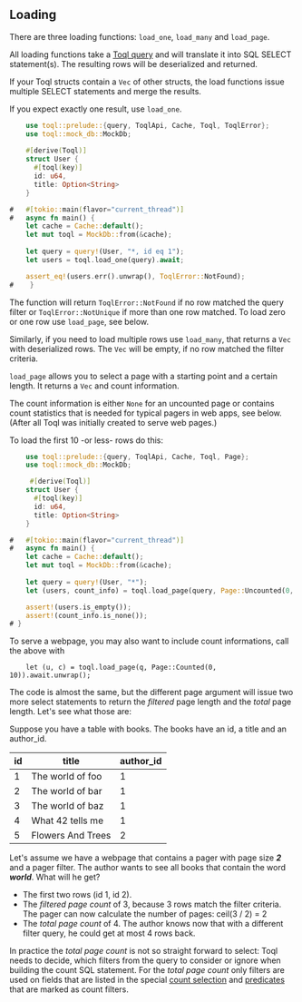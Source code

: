 
## Loading

There are three loading functions: `load_one`, `load_many` and `load_page`.

All loading functions take a [Toql query](../5-query-language/1-introduction.md) and will translate it into SQL SELECT statement(s). The resulting rows will be deserialized and returned.

If your Toql structs contain a `Vec` of other structs, the load functions issue multiple SELECT statements and merge the results.

If you expect exactly one result, use `load_one`.

```rust
    use toql::prelude::{query, ToqlApi, Cache, Toql, ToqlError};
    use toql::mock_db::MockDb;
  
    #[derive(Toql)]
    struct User {
      #[toql(key)]
      id: u64,
      title: Option<String>
    }

#   #[tokio::main(flavor="current_thread")]
#   async fn main() {
    let cache = Cache::default();
    let mut toql = MockDb::from(&cache);
   
    let query = query!(User, "*, id eq 1");
    let users = toql.load_one(query).await;

    assert_eq!(users.err().unwrap(), ToqlError::NotFound);
#    }
```
The function will return `ToqlError::NotFound` if no row matched the query filter or `ToqlError::NotUnique` if more than one row matched.
To load zero or one row use `load_page`, see below.

Similarly, if you need to load multiple rows use `load_many`, that returns a `Vec` with deserialized rows. 
The `Vec` will be empty, if no row matched the filter criteria.

`load_page` allows you to select a page with a starting point and a certain length. 
It returns a `Vec` and count information.

The count information is either `None` for an uncounted page 
or contains count statistics that is needed for typical pagers in web apps, see below.
(After all Toql was initially created to serve web pages.)

To load the first 10 -or less- rows do this:

```rust
    use toql::prelude::{query, ToqlApi, Cache, Toql, Page};
    use toql::mock_db::MockDb;

     #[derive(Toql)]
    struct User {
      #[toql(key)]
      id: u64,
      title: Option<String>
    }

#   #[tokio::main(flavor="current_thread")]
#   async fn main() {
    let cache = Cache::default();
    let mut toql = MockDb::from(&cache);
   
    let query = query!(User, "*");
    let (users, count_info) = toql.load_page(query, Page::Uncounted(0, 10)).await.unwrap();

    assert!(users.is_empty());
    assert!(count_info.is_none());
# }
```

To serve a webpage, you may also want to include count informations, call the above with

```rust, ignore
    let (u, c) = toql.load_page(q, Page::Counted(0, 10)).await.unwrap();
```

The code is almost the same, but the different page argument will issue two more select statements
to return the *filtered* page length and the *total* page length. Let's see what those are:

Suppose you have a table with books. The books have an id, a title and an author_id.

|id|title| author_id|
|--|-----|----------|
| 1| The world of foo| 1|
| 2| The world of bar| 1|
| 3| The world of baz| 1|
| 4| What 42 tells me| 1|
| 5| Flowers And Trees|2|

Let's assume we have a webpage that contains a pager with page size _**2**_ and a pager filter. 
The author wants to see all books that contain the word _**world**_. What will he get?
 - The first two rows (id 1, id 2).
 - The *filtered page count* of 3, because 3 rows match the filter criteria. 
   The pager can now calculate the number of pages: ceil(3 / 2) = 2
 - The *total page count* of 4. The author knows now that with a different filter query, he could
   get at most 4 rows back.
 
 In practice the *total page count* is not so straight forward to select: 
 Toql needs to decide, which filters from the query to consider or ignore when building the count SQL statement.
 For the *total page count* only filters are used on fields that are listed in the special [count selection](../4-derive/9-selections.md) and [predicates](../4-derive/10-predicates.md) that are marked as count filters.
 